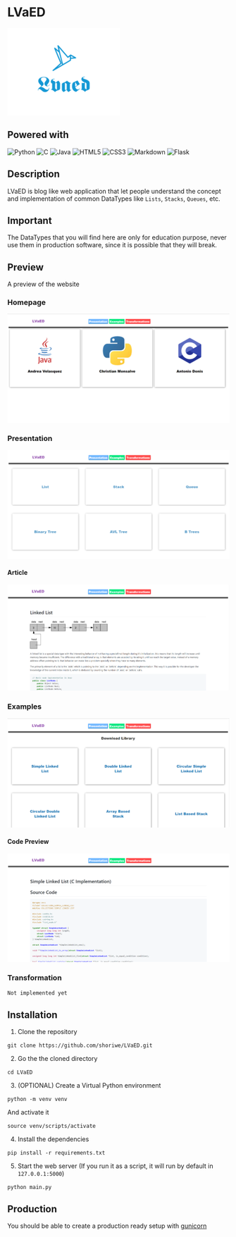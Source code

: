 # LVaED

![](https://github.com/shoriwe/LVaED/raw/README/static/img/logo.PNG)

## Powered with

<img alt="Python" src="https://img.shields.io/badge/python%20-%2314354C.svg?&style=for-the-badge&logo=python&logoColor=white"/> <img alt="C" src="https://img.shields.io/badge/c%20-%2300599C.svg?&style=for-the-badge&logo=c&logoColor=white"/> <img alt="Java" src="https://img.shields.io/badge/java-%23ED8B00.svg?&style=for-the-badge&logo=java&logoColor=white"/> <img alt="HTML5" src="https://img.shields.io/badge/html5%20-%23E34F26.svg?&style=for-the-badge&logo=html5&logoColor=white"/> <img alt="CSS3" src="https://img.shields.io/badge/css3%20-%231572B6.svg?&style=for-the-badge&logo=css3&logoColor=white"/> <img alt="Markdown" src="https://img.shields.io/badge/markdown-%23000000.svg?&style=for-the-badge&logo=markdown&logoColor=white"/> <img alt="Flask" src="https://img.shields.io/badge/flask%20-%23000.svg?&style=for-the-badge&logo=flask&logoColor=white"/>

## Description

LVaED is blog like web application that let people understand the concept and implementation of common DataTypes like `Lists`, `Stacks`, `Queues`, etc.

## Important

The DataTypes that you will find here are only for education purpose, never use them in production software, since it is possible that they will break.

## Preview

A preview of the website

### Homepage

![](https://github.com/shoriwe/LVaED/raw/README/resources/HomePage.PNG)

### Presentation

![](https://github.com/shoriwe/LVaED/raw/README/resources/Presentation.PNG)

#### Article

![](https://github.com/shoriwe/LVaED/raw/README/resources/Article.PNG)

### Examples

![](https://github.com/shoriwe/LVaED/raw/README/resources/Examples.PNG)

#### Code Preview

![](https://github.com/shoriwe/LVaED/raw/README/resources/CodePreview.PNG)

### Transformation

```
Not implemented yet
```

## Installation

1. Clone the repository

```shell script
git clone https://github.com/shoriwe/LVaED.git
```

2. Go the the cloned directory

```shell script
cd LVaED
```

3. (OPTIONAL) Create a Virtual Python environment

```shell script
python -m venv venv
```

And activate it

```shell script
source venv/scripts/activate
```

4. Install the dependencies

```shell script
pip install -r requirements.txt
```

5. Start the web server (If you run it as a script, it will run by default in `127.0.0.1:5000`)

```shell script
python main.py
```

## Production

You should be able to create a production ready setup with [gunicorn](https://gunicorn.org/)